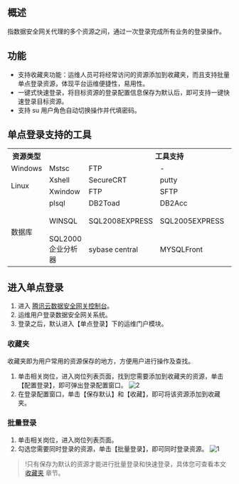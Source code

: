 ## 概述
指数据安全网关代理的多个资源之间，通过一次登录完成所有业务的登录操作。


## 功能
- 支持收藏夹功能：运维人员可将经常访问的资源添加到收藏夹，而且支持批量单点登录资源，体现平台运维便捷性，易用性。
- 一键式快速登录，将目标资源的登录配置信息保存为默认后，即可支持一键快速登录目标资源。
- 支持 su 用户角色自动切换操作并代填密码。


## 单点登录支持的工具
<table>
   <tr>
      <th>资源类型</th>
      <th colspan="4">工具支持</th>
   </tr>
   <tr>
      <td>Windows</td>
      <td>Mstsc</td>
      <td>FTP</td>
      <td>-</td>
      <td>-</td>
   </tr>
   <tr>
      <td rowspan="2">Linux</td>
      <td>Xshell</td>
      <td>SecureCRT</td>
      <td>putty</td>
      <td>VNC</td>
   </tr>
   <tr>
      <td>Xwindow</td>
      <td>FTP</td>
      <td>SFTP</td>
      <td>-</td>
   </tr>
   <tr>
      <td rowspan="3">数据库</td>
      <td>plsql</td>
      <td>DB2Toad</td>
      <td>DB2Acc</td>
      <td>DB2QuestCentral</td>
   </tr>
   <tr>
      <td>WINSQL</td>
      <td>SQL2008EXPRESS</td>
      <td>SQL2005EXPRESS</td>
      <td>SQL2000企业管理器</td>
   </tr>
   <tr>
      <td>SQL2000企业分析器</td>
      <td>sybase central</td>
      <td>MYSQLFront</td>
			<td>-</td>
   </tr>
</table>


## 进入单点登录
1. 进入 [腾讯云数据安全网关控制台](https://console.cloud.tencent.com/dasb)。
2. 运维用户登录数据安全网关系统。
3. 登录之后，默认进入【单点登录】下的运维门户模块。

<a id="scj"></a>
### 收藏夹
收藏夹即为用户常用的资源保存的地方，方便用户进行操作及查找。
1. 单击相关岗位，进入岗位列表页面，找到您需要添加到收藏夹的资源，单击【配置登录】，即可弹出登录配置窗口。
![2](https://main.qcloudimg.com/raw/2056b1eabe9700caa4ba2aee23eb4bea.png)
2. 在登录配置窗口，单击【保存默认】和【收藏】，即可将该资源添加到收藏夹。


### 批量登录
1. 单击相关岗位，进入岗位列表页面。
2. 勾选您需要同时登录的资源，单击【批量登录】，即可同时登录资源。
![1](https://main.qcloudimg.com/raw/f0041fc63d14eaef3015c6bd4c88a28e.png)

>!只有保存为默认的资源才能进行批量登录和快速登录，具体您可查看本文 [收藏夹](#scj) 章节。
